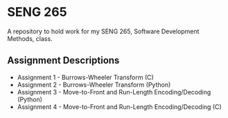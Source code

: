 # SENG 265
A repository to hold work for my SENG 265, Software Development Methods, class.

## Assignment Descriptions
* Assignment 1 - Burrows-Wheeler Transform (C)
* Assignment 2 - Burrows-Wheeler Transform (Python)
* Assignment 3 - Move-to-Front and Run-Length Encoding/Decoding (Python)
* Assignment 4 - Move-to-Front and Run-Length Encoding/Decoding (C)
